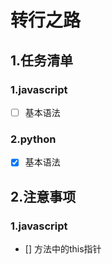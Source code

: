 # 转行之路
## 1.任务清单
### 1.javascript
- [ ] 基本语法


### 2.python
- [x] 基本语法
## 2.注意事项
### 1.javascript
- [] 方法中的this指针

